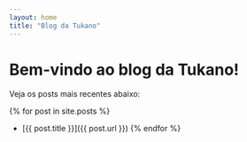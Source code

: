 ```yaml
---
layout: home
title: "Blog da Tukano"
---
```


# Bem-vindo ao blog da Tukano!

Veja os posts mais recentes abaixo:

{% for post in site.posts %}
  - [{{ post.title }}]({{ post.url }})
{% endfor %}

